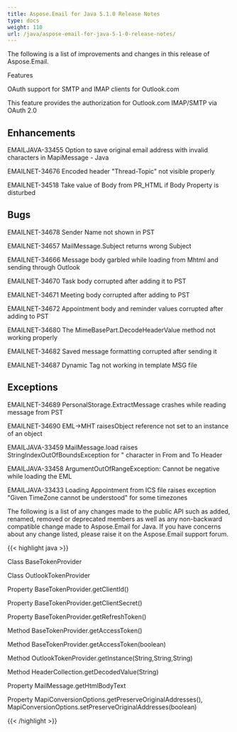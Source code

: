 ```yaml
---
title: Aspose.Email for Java 5.1.0 Release Notes
type: docs
weight: 110
url: /java/aspose-email-for-java-5-1-0-release-notes/
---
```


The following is a list of improvements and changes in this release of Aspose.Email.

Features

OAuth support for SMTP and IMAP clients for Outlook.com

This feature provides the authorization for Outlook.com IMAP/SMTP via OAuth 2.0

## **Enhancements**
EMAILJAVA-33455 Option to save original email address with invalid characters in MapiMessage - Java

EMAILNET-34676 Encoded header "Thread-Topic" not visible properly

EMAILNET-34518 Take value of Body from PR_HTML if Body Property is disturbed
## **Bugs**
EMAILNET-34678 Sender Name not shown in PST

EMAILNET-34657 MailMessage.Subject returns wrong Subject

EMAILNET-34666 Message body garbled while loading from Mhtml and sending through Outlook

EMAILNET-34670 Task body corrupted after adding it to PST

EMAILNET-34671 Meeting body corrupted after adding to PST

EMAILNET-34672 Appointment body and reminder values corrupted after adding to PST

EMAILNET-34680 The MimeBasePart.DecodeHeaderValue method not working properly

EMAILNET-34682 Saved message formatting corrupted after sending it

EMAILNET-34687 Dynamic Tag not working in template MSG file
## **Exceptions**
EMAILNET-34689 PersonalStorage.ExtractMessage crashes while reading message from PST

EMAILNET-34690 EML->MHT raisesObject reference not set to an instance of an object

EMAILJAVA-33459 MailMessage.load raises StringIndexOutOfBoundsException for \" character in From and To Header

EMAILJAVA-33458 ArgumentOutOfRangeException: Cannot be negative while loading the EML

EMAILJAVA-33433 Loading Appointment from ICS file raises exception "Given TimeZone cannot be understood" for some timezones

The following is a list of any changes made to the public API such as added, renamed, removed or deprecated members as well as any non-backward compatible change made to Aspose.Email for Java. If you have concerns about any change listed, please raise it on the Aspose.Email support forum.

{{< highlight java >}}

 Class BaseTokenProvider

Class OutlookTokenProvider

Property BaseTokenProvider.getClientId()

Property BaseTokenProvider.getClientSecret()

Property BaseTokenProvider.getRefreshToken()

Method BaseTokenProvider.getAccessToken()

Method BaseTokenProvider.getAccessToken(boolean)

Method OutlookTokenProvider.getInstance(String,String,String)

Method HeaderCollection.getDecodedValue(String)

Property MailMessage.getHtmlBodyText

Property MapiConversionOptions.getPreserveOriginalAddresses(), MapiConversionOptions.setPreserveOriginalAddresses(boolean)

{{< /highlight >}}
